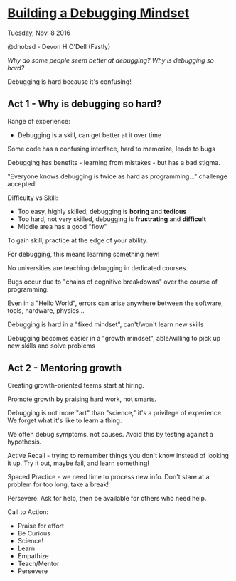 # [Building a Debugging Mindset](https://qconsf.com/sf2016/presentation/building-debugging-mindset)

Tuesday, Nov. 8 2016

@dhobsd - Devon H O'Dell (Fastly)

_Why do some people seem better at debugging? Why is debugging so hard?_

Debugging is hard because it's confusing!

## Act 1 - Why is debugging so hard?

Range of experience:
* Debugging is a skill, can get better at it over time

Some code has a confusing interface, hard to memorize, leads to bugs

Debugging has benefits - learning from mistakes - but has a bad stigma.

"Everyone knows debugging is twice as hard as programming..." challenge accepted!

Difficulty vs Skill:
* Too easy, highly skilled, debugging is __boring__ and __tedious__
* Too hard, not very skilled, debugging is __frustrating__ and __difficult__
* Middle area has a good "flow"

To gain skill, practice at the edge of your ability.

For debugging, this means learning something new!

No universities are teaching debugging in dedicated courses.

Bugs occur due to "chains of cognitive breakdowns" over the course of programming.

Even in a "Hello World", errors can arise anywhere between the software, tools, hardware, physics...

Debugging is hard in a "fixed mindset", can't/won't learn new skills

Debugging becomes easier in a "growth mindset", able/willing to pick up new skills and solve problems

## Act 2 - Mentoring growth

Creating growth-oriented teams start at hiring.

Promote growth by praising hard work, not smarts.

Debugging is not more "art" than "science," it's a privilege of experience. We forget what it's like to learn a thing.

We often debug symptoms, not causes. Avoid this by testing against a hypothesis.

Active Recall - trying to remember things you don't know instead of looking it up. Try it out, maybe fail, and learn something!

Spaced Practice - we need time to process new info. Don't stare at a problem for too long, take a break!

Persevere. Ask for help, then be available for others who need help.

Call to Action:
* Praise for effort
* Be Curious
* Science!
* Learn
* Empathize
* Teach/Mentor
* Persevere
